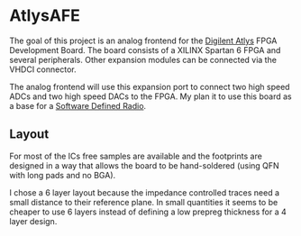 AtlysAFE
========

The goal of this project is an analog frontend for the [Digilent Atlys](http://www.digilentinc.com/Products/Detail.cfm?NavPath=2,400,836&Prod=ATLYS) FPGA Development Board.
The board consists of a XILINX Spartan 6 FPGA and several peripherals. Other expansion modules
can be connected via the VHDCI connector.

The analog frontend will use this expansion port to connect two high speed ADCs and two high speed
DACs to the FPGA. My plan it to use this board as a base for a [Software Defined Radio](http://en.wikipedia.org/wiki/Software-defined_radio).

Layout
------
For most of the ICs free samples are available and the footprints are designed in a way that allows the board to be hand-soldered (using QFN with long pads and no BGA).

I chose a 6 layer layout because the impedance controlled traces need a small distance to their reference plane. In small quantities it seems to be cheaper to use 6 layers instead of defining a low prepreg thickness for a 4 layer design.
